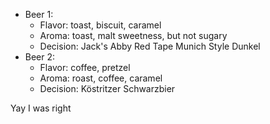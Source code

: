 - Beer 1:
	- Flavor: toast, biscuit, caramel
	- Aroma: toast, malt sweetness, but not sugary
	- Decision: Jack's Abby Red Tape Munich Style Dunkel
- Beer 2:
	- Flavor: coffee, pretzel
	- Aroma: roast, coffee, caramel
	- Decision: Köstritzer Schwarzbier

Yay I was right